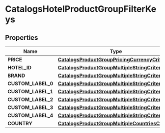 

# CatalogsHotelProductGroupFilterKeys


## Properties

Name | Type | Description | Notes
------------ | ------------- | ------------- | -------------
**PRICE** | [**CatalogsProductGroupPricingCurrencyCriteria**](CatalogsProductGroupPricingCurrencyCriteria.md) |  | 
**HOTEL_ID** | [**CatalogsProductGroupMultipleStringCriteria**](CatalogsProductGroupMultipleStringCriteria.md) |  | 
**BRAND** | [**CatalogsProductGroupMultipleStringCriteria**](CatalogsProductGroupMultipleStringCriteria.md) |  | 
**CUSTOM_LABEL_0** | [**CatalogsProductGroupMultipleStringCriteria**](CatalogsProductGroupMultipleStringCriteria.md) |  | 
**CUSTOM_LABEL_1** | [**CatalogsProductGroupMultipleStringCriteria**](CatalogsProductGroupMultipleStringCriteria.md) |  | 
**CUSTOM_LABEL_2** | [**CatalogsProductGroupMultipleStringCriteria**](CatalogsProductGroupMultipleStringCriteria.md) |  | 
**CUSTOM_LABEL_3** | [**CatalogsProductGroupMultipleStringCriteria**](CatalogsProductGroupMultipleStringCriteria.md) |  | 
**CUSTOM_LABEL_4** | [**CatalogsProductGroupMultipleStringCriteria**](CatalogsProductGroupMultipleStringCriteria.md) |  | 
**COUNTRY** | [**CatalogsProductGroupMultipleCountriesCriteria**](CatalogsProductGroupMultipleCountriesCriteria.md) |  | 



